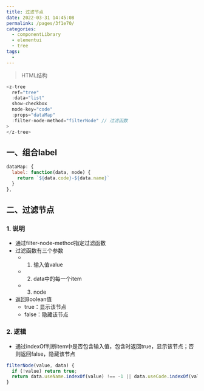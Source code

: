 ```yaml
---
title: 过滤节点
date: 2022-03-31 14:45:08
permalink: /pages/3f1e70/
categories:
  - componentLibrary
  - elementui
  - tree
tags:
  - 
---
```

> HTML结构
```js
<z-tree
  ref="tree"
  :data="list"
  show-checkbox
  node-key="code"
  :props="dataMap"
  :filter-node-method="filterNode" // 过滤函数
>
</z-tree>
```
## 一、组合label
```js
dataMap: {
  label: function(data, node) {
    return `${data.code}-${data.name}`
  }
},
```
## 二、过滤节点
### 1. 说明
- 通过filter-node-method指定过滤函数
- 过滤函数有三个参数
  - 1. 输入值value
  - 2. data中的每一个item
  - 3. node
- 返回Boolean值
  - true：显示该节点
  - false：隐藏该节点
### 2. 逻辑
- 通过indexOf判断item中是否包含输入值，包含时返回true，显示该节点；否则返回false，隐藏该节点
```js
filterNode(value, data) {
  if (!value) return true;
  return data.useName.indexOf(value) !== -1 || data.useCode.indexOf(value) !== -1;
}
```